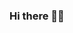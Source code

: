 ### Hi there 🤘🏽
<!--
**stevenlegere/stevenlegere** is a ✨ _special_ ✨ repository because its `README.md` (this file) appears on your GitHub profile.

Here are some ideas to get you started:

- 🔭 I’m currently working on my School of Code Education
- 🌱 I’m currently learning HTML, CSS & Java
- 👯 I’m looking to collaborate on Who yet knows
- 🤔 I’m looking for help with Everything
- 💬 Ask me about ...
- 📫 How to reach me: ...
- 😄 Pronouns: ...
- ⚡ Fun fact: I bake bread too
-->
